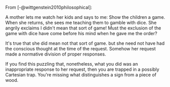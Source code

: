 
From [-@wittgenstein2010philosophical]:

A mother lets me watch her kids and says to me: Show the children a game. When she returns, she sees me teaching them to gamble with
dice. She angrily exclaims I didn't mean that sort of game! Must the exclusion
of the game with dice have come before his mind when he gave me the order?

It's true that she did mean not that sort of game. but she need not have had the conscious thought at the time of the request. Somehow her request made a normative division of proper responses.

If you find this puzzling that, nonetheless, what you did was an inappropriate response to her request, then you are trapped in a possibly Cartesian trap. You're missing what distinguishes a sign from a piece of wood.

